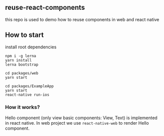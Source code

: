 
## reuse-react-components

this repo is used to demo how to reuse components in web and react native


## How to start

install root dependencies
```
npm i -g lerna
yarn install
lerna bootstrap
```


```
cd packages/web
yarn start
```

```
cd packages/ExampleApp
yarn start
react-native run-ios
```


### How it works?
Hello component (only view basic components: View, Text) is implemented in react native. In web project we use `react-native-web` to render Hello component.



